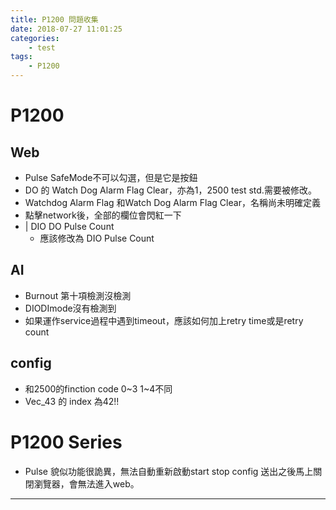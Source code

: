 ```yaml
---
title: P1200 問題收集
date: 2018-07-27 11:01:25
categories:
    - test
tags:
    - P1200
---
```


# P1200
## Web
* Pulse SafeMode不可以勾選，但是它是按鈕
* DO 的 Watch Dog Alarm Flag Clear，亦為1，2500 test std.需要被修改。
* Watchdog Alarm Flag 和Watch Dog Alarm Flag Clear，名稱尚未明確定義
* 點擊network後，全部的欄位會閃紅一下
* | DIO DO Pulse Count
    * 應該修改為 DIO Pulse Count

## AI
* Burnout 第十項檢測沒檢測
* DIODImode沒有檢測到
* 如果運作service過程中遇到timeout，應該如何加上retry time或是retry count


## config
* 和2500的finction code 0~3 1~4不同
* Vec_43 的 index 為42!!



# P1200 Series
* Pulse 貌似功能很詭異，無法自動重新啟動start stop
config 送出之後馬上關閉瀏覽器，會無法進入web。


---